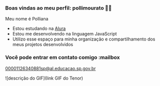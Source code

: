 ### Boas vindas ao meu perfil: pollimourato 😶‍🌫️

Meu nome é Polliana

- Estou estudando na [Alura](https://www.alura.com.br)
- Estou me desenvolvendo na linguagem JavaScript
- Utilizo esse espaço para minha organização e compartilhamento dos meus projetos desenvolvidos

### Você pode entrar em contato comigo :mailbox

00001126340881sp@al.educacao.sp.gov.br



![descrição do GIF](link GIF do Tenor)
